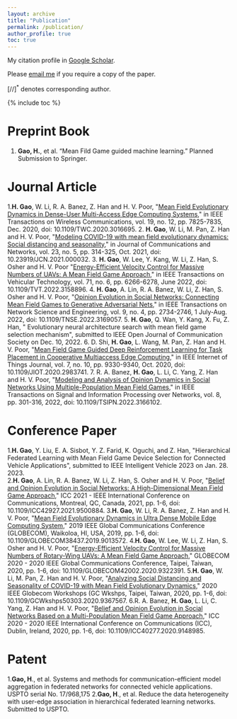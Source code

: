 ```yaml
---
layout: archive
title: "Publication"
permalink: /publication/
author_profile: true
toc: true
---
```

My citation profile in [Google Scholar](https://scholar.google.com/citations?user=Y-CY9j0AAAAJ&hl=zh-CN).

Please [email me](mailto:gaohaook@gmail.com) if you require a copy of the paper.

[//]<sup>*</sup> denotes corresponding author.

{% include toc %}

# Preprint Book
1. **Gao, H.**, et al. “Mean Fild Game guided machine learning.” Planned Submission to Springer.

# Journal Article
1.**H. Gao**, W. Li, R. A. Banez, Z. Han and H. V. Poor, "[Mean Field Evolutionary Dynamics in Dense-User Multi-Access Edge Computing Systems](https://ieeexplore-ieee-org.ezproxy.lib.uh.edu/document/9173761)," in IEEE Transactions on Wireless Communications, vol. 19, no. 12, pp. 7825-7835, Dec. 2020, doi: 10.1109/TWC.2020.3016695.
2. **H. Gao**, W. Li, M. Pan, Z. Han and H. V. Poor, "[Modeling COVID-19 with mean field evolutionary dynamics: Social distancing and seasonality](https://ieeexplore-ieee-org.ezproxy.lib.uh.edu/document/9623656)," in Journal of Communications and Networks, vol. 23, no. 5, pp. 314-325, Oct. 2021, doi: 10.23919/JCN.2021.000032.
3. **H. Gao**, W. Lee, Y. Kang, W. Li, Z. Han, S. Osher and H. V. Poor "[Energy-Efficient Velocity Control for Massive Numbers of UAVs: A Mean Field Game Approach](https://ieeexplore-ieee-org.ezproxy.lib.uh.edu/document/9735297)," in IEEE Transactions on Vehicular Technology, vol. 71, no. 6, pp. 6266-6278, June 2022, doi: 10.1109/TVT.2022.3158896.
4. **H. Gao**, A. Lin, R. A. Banez, W. Li, Z. Han, S. Osher and H. V. Poor, "[Opinion Evolution in Social Networks: Connecting Mean Field Games to Generative Adversarial Nets](https://ieeexplore-ieee-org.ezproxy.lib.uh.edu/document/9762023)," in IEEE Transactions on Network Science and Engineering, vol. 9, no. 4, pp. 2734-2746, 1 July-Aug. 2022, doi: 10.1109/TNSE.2022.3169057.
5. **H. Gao**, Q. Wan, Y. Kang, X. Fu, Z. Han, " Evolutionary neural architecture search with mean field game selection mechanism", submitted to IEEE Open Journal of Communication Society on Dec. 10, 2022.
6. D. Shi, **H. Gao**, L. Wang, M. Pan, Z. Han and H. V. Poor, "[Mean Field Game Guided Deep Reinforcement Learning for Task Placement in Cooperative Multiaccess Edge Computing](https://ieeexplore-ieee-org.ezproxy.lib.uh.edu/document/9049116)," in IEEE Internet of Things Journal, vol. 7, no. 10, pp. 9330-9340, Oct. 2020, doi: 10.1109/JIOT.2020.2983741.
7. R. A. Banez, **H. Gao**, L. Li, C. Yang, Z. Han and H. V. Poor, "[Modeling and Analysis of Opinion Dynamics in Social Networks Using Multiple-Population Mean Field Games](https://ieeexplore-ieee-org.ezproxy.lib.uh.edu/document/9754253)," in IEEE Transactions on Signal and Information Processing over Networks, vol. 8, pp. 301-316, 2022, doi: 10.1109/TSIPN.2022.3166102.


# Conference Paper
1.**H. Gao**, Y. Liu, E. A. Sisbot, Y. Z. Farid, K. Oguchi, and Z. Han, "Hierarchical Federated Learning with Mean Field Game Device Selection for Connected Vehicle Applications", submitted to IEEE Intelligent Vehicle 2023 on Jan. 28. 2023.  
2.**H. Gao**, A. Lin, R. A. Banez, W. Li, Z. Han, S. Osher and H. V. Poor, "[Belief and Opinion Evolution in Social Networks: A High-Dimensional Mean Field Game Approach](https://ieeexplore-ieee-org.ezproxy.lib.uh.edu/document/9500884)," ICC 2021 - IEEE International Conference on Communications, Montreal, QC, Canada, 2021, pp. 1-6, doi: 10.1109/ICC42927.2021.9500884.
3.**H. Gao**, W. Li, R. A. Banez, Z. Han and H. V. Poor, "[Mean Field Evolutionary Dynamics in Ultra Dense Mobile Edge Computing System](https://ieeexplore-ieee-org.ezproxy.lib.uh.edu/document/9013572)," 2019 IEEE Global Communications Conference (GLOBECOM), Waikoloa, HI, USA, 2019, pp. 1-6, doi: 10.1109/GLOBECOM38437.2019.9013572.
4.**H. Gao**, W. Lee, W. Li, Z. Han, S. Osher and H. V. Poor, "[Energy-Efficient Velocity Control for Massive Numbers of Rotary-Wing UAVs: A Mean Field Game Approach](https://ieeexplore-ieee-org.ezproxy.lib.uh.edu/document/9322391)," GLOBECOM 2020 - 2020 IEEE Global Communications Conference, Taipei, Taiwan, 2020, pp. 1-6, doi: 10.1109/GLOBECOM42002.2020.9322391.
5.**H. Gao**, W. Li, M. Pan, Z. Han and H. V. Poor, "[Analyzing Social Distancing and Seasonality of COVID-19 with Mean Field Evolutionary Dynamics](https://ieeexplore-ieee-org.ezproxy.lib.uh.edu/document/9367567)," 2020 IEEE Globecom Workshops (GC Wkshps, Taipei, Taiwan, 2020, pp. 1-6, doi: 10.1109/GCWkshps50303.2020.9367567.
6.R. A. Banez, **H. Gao**, L. Li, C. Yang, Z. Han and H. V. Poor, "[Belief and Opinion Evolution in Social Networks Based on a Multi-Population Mean Field Game Approach](https://ieeexplore-ieee-org.ezproxy.lib.uh.edu/document/9500884)," ICC 2020 - 2020 IEEE International Conference on Communications (ICC), Dublin, Ireland, 2020, pp. 1-6, doi: 10.1109/ICC40277.2020.9148985.

# Patent
1.**Gao, H**., et al. Systems and methods for communication-efficient model aggregation in federated networks for
connected vehicle applications. USPTO serial No. 17/968,175
2.**Gao, H**., et al. Reduce the data heterogeneity with user-edge association in hierarchical federated learning networks. Submitted to USPTO.
